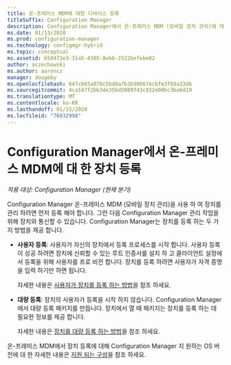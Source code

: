 ```yaml
---
title: 온-프레미스 MDM에 대한 디바이스 등록
titleSuffix: Configuration Manager
description: Configuration Manager에서 온-프레미스 MDM (모바일 장치 관리)에 대 한 장치를 등록 하는 방법에 대해 알아봅니다.
ms.date: 01/13/2020
ms.prod: configuration-manager
ms.technology: configmgr-hybrid
ms.topic: conceptual
ms.assetid: b58472e3-31a5-4305-8eb6-2522befebe02
author: aczechowski
ms.author: aaroncz
manager: dougeby
ms.openlocfilehash: 647cb65a078c5bd8a7b3b90667ecbfe3f69a33db
ms.sourcegitcommit: 4ca147f2bb3de35bd5089743c832e00bc3babd19
ms.translationtype: MT
ms.contentlocale: ko-KR
ms.lasthandoff: 01/15/2020
ms.locfileid: "76032998"
---
```

# <a name="enroll-devices-for-on-premises-mdm-in-configuration-manager"></a>Configuration Manager에서 온-프레미스 MDM에 대 한 장치 등록

*적용 대상: Configuration Manager (현재 분기)*

Configuration Manager 온-프레미스 MDM (모바일 장치 관리)을 사용 하 여 장치를 관리 하려면 먼저 등록 해야 합니다. 그런 다음 Configuration Manager 관리 작업을 위해 장치와 통신할 수 있습니다. Configuration Manager는 장치를 등록 하는 두 가지 방법을 제공 합니다.

- **사용자 등록**: 사용자가 자신의 장치에서 등록 프로세스를 시작 합니다. 사용자 등록이 성공 하려면 장치에 신뢰할 수 있는 루트 인증서를 설치 하 고 클라이언트 설정에서 등록을 위해 사용자를 프로 비전 합니다. 장치를 등록 하려면 사용자가 자격 증명을 입력 하기만 하면 됩니다.

    자세한 내용은 [사용자가 장치를 등록 하는 방법](/configmgr/mdm/deploy-use/user-enroll-devices-on-premises-mdm)을 참조 하세요.

- **대량 등록**: 장치의 사용자가 등록을 시작 하지 않습니다. Configuration Manager에서 대량 등록 패키지를 만듭니다. 장치에서 열 때 패키지는 장치를 등록 하는 데 필요한 정보를 제공 합니다.

    자세한 내용은 [장치를 대량 등록 하는 방법](/configmgr/mdm/deploy-use/bulk-enroll-devices-on-premises-mdm)을 참조 하세요.

온-프레미스 MDM에서 장치 등록에 대해 Configuration Manager 지 원하는 OS 버전에 대 한 자세한 내용은 [지원 되는 구성](/configmgr/core/plan-design/configs/supported-operating-systems-for-clients-and-devices#bkmk_OnpremOS)을 참조 하세요.
